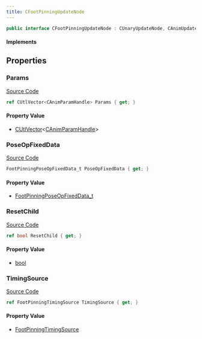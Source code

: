 ```yaml
---
title: CFootPinningUpdateNode
---
```


```csharp
public interface CFootPinningUpdateNode : CUnaryUpdateNode, CAnimUpdateNodeBase, ISchemaClass<CAnimUpdateNodeBase>, ISchemaClass<CUnaryUpdateNode>, ISchemaClass<CFootPinningUpdateNode>, ISchemaField, ISchemaClass, INativeHandle
```

#### Implements

## Properties

### Params

[Source Code](https://github.com/swiftly-solution/swiftlys2/blob/main/managed/src/SwiftlyS2.Generated/Schemas/Interfaces/CFootPinningUpdateNode.cs#L21)

```csharp
ref CUtlVector<CAnimParamHandle> Params { get; }
```

#### Property Value

- [CUtlVector](/docs/api/-1)<[CAnimParamHandle](/docs/api/shared/schemadefinitions/canimparamhandle)>

### PoseOpFixedData

[Source Code](https://github.com/swiftly-solution/swiftlys2/blob/main/managed/src/SwiftlyS2.Generated/Schemas/Interfaces/CFootPinningUpdateNode.cs#L17)

```csharp
FootPinningPoseOpFixedData_t PoseOpFixedData { get; }
```

#### Property Value

- [FootPinningPoseOpFixedData_t](/docs/api/shared/schemadefinitions/footpinningposeopfixeddata_t)

### ResetChild

[Source Code](https://github.com/swiftly-solution/swiftlys2/blob/main/managed/src/SwiftlyS2.Generated/Schemas/Interfaces/CFootPinningUpdateNode.cs#L23)

```csharp
ref bool ResetChild { get; }
```

#### Property Value

- [bool](https://learn.microsoft.com/dotnet/api/system.boolean)

### TimingSource

[Source Code](https://github.com/swiftly-solution/swiftlys2/blob/main/managed/src/SwiftlyS2.Generated/Schemas/Interfaces/CFootPinningUpdateNode.cs#L19)

```csharp
ref FootPinningTimingSource TimingSource { get; }
```

#### Property Value

- [FootPinningTimingSource](/docs/api/shared/schemadefinitions/footpinningtimingsource)

